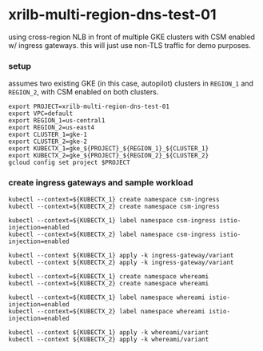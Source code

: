 # xrilb-multi-region-dns-test-01

using cross-region NLB in front of multiple GKE clusters with CSM enabled w/ ingress gateways. this will just use non-TLS traffic for demo purposes.

### setup

assumes two existing GKE (in this case, autopilot) clusters in `REGION_1` and `REGION_2`, with CSM enabled on both clusters.

```
export PROJECT=xrilb-multi-region-dns-test-01
export VPC=default
export REGION_1=us-central1
export REGION_2=us-east4
export CLUSTER_1=gke-1
export CLUSTER_2=gke-2
export KUBECTX_1=gke_${PROJECT}_${REGION_1}_${CLUSTER_1}
export KUBECTX_2=gke_${PROJECT}_${REGION_2}_${CLUSTER_2}
gcloud config set project $PROJECT
```

### create ingress gateways and sample workload



```
kubectl --context=${KUBECTX_1} create namespace csm-ingress
kubectl --context=${KUBECTX_2} create namespace csm-ingress

kubectl --context=${KUBECTX_1} label namespace csm-ingress istio-injection=enabled
kubectl --context=${KUBECTX_2} label namespace csm-ingress istio-injection=enabled

kubectl --context ${KUBECTX_1} apply -k ingress-gateway/variant
kubectl --context ${KUBECTX_2} apply -k ingress-gateway/variant

kubectl --context=${KUBECTX_1} create namespace whereami
kubectl --context=${KUBECTX_2} create namespace whereami

kubectl --context=${KUBECTX_1} label namespace whereami istio-injection=enabled
kubectl --context=${KUBECTX_2} label namespace whereami istio-injection=enabled

kubectl --context ${KUBECTX_1} apply -k whereami/variant
kubectl --context ${KUBECTX_2} apply -k whereami/variant

```